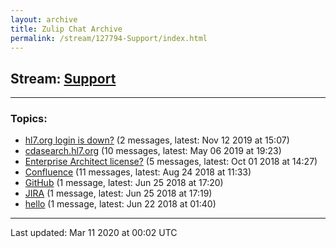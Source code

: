 ```yaml
---
layout: archive
title: Zulip Chat Archive
permalink: /stream/127794-Support/index.html
---
```


## Stream: [Support](https://hl7webmaster.github.io/zulip-hl7-org/stream/127794-Support/index.html)
---

### Topics:

* [hl7.org login is down?](topic/hl7.2Eorg.20login.20is.20down.3F.html) (2 messages, latest: Nov 12 2019 at 15:07)
* [cdasearch.hl7.org](topic/cdasearch.2Ehl7.2Eorg.html) (10 messages, latest: May 06 2019 at 19:23)
* [Enterprise Architect license?](topic/Enterprise.20Architect.20license.3F.html) (5 messages, latest: Oct 01 2018 at 14:27)
* [Confluence](topic/Confluence.html) (11 messages, latest: Aug 24 2018 at 11:33)
* [GitHub](topic/GitHub.html) (1 message, latest: Jun 25 2018 at 17:20)
* [JIRA](topic/JIRA.html) (1 message, latest: Jun 25 2018 at 17:19)
* [hello](topic/hello.html) (1 message, latest: Jun 22 2018 at 01:40)

<hr><p>Last updated: Mar 11 2020 at 00:02 UTC</p>
